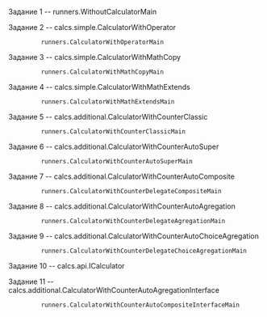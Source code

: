 Задание 1 -- runners.WithoutCalculatorMain

Задание 2 -- calcs.simple.CalculatorWithOperator

             runners.CalculatorWithOperatorMain

Задание 3 -- calcs.simple.CalculatorWithMathCopy

             runners.CalculatorWithMathCopyMain

Задание 4 -- calcs.simple.CalculatorWithMathExtends

             runners.CalculatorWithMathExtendsMain

Задание 5 -- calcs.additional.CalculatorWithCounterClassic

             runners.CalculatorWithCounterClassicMain

Задание 6 -- calcs.additional.CalculatorWithCounterAutoSuper

             runners.CalculatorWithCounterAutoSuperMain

Задание 7 -- calcs.additional.CalculatorWithCounterAutoComposite

             runners.CalculatorWithCounterDelegateCompositeMain

Задание 8 -- calcs.additional.CalculatorWithCounterAutoAgregation

             runners.CalculatorWithCounterDelegateAgregationMain

Задание 9 -- calcs.additional.CalculatorWithCounterAutoChoiceAgregation

             runners.CalculatorWithCounterDelegateChoiceAgregationMain

Задание 10 -- calcs.api.ICalculator

Задание 11 -- calcs.additional.CalculatorWithCounterAutoAgregationInterface

             runners.CalculatorWithCounterAutoCompositeInterfaceMain
